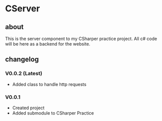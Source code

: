 # CServer

## about

This is the server component to my CSharper practice project. All c# code will be here as a backend for the website.

## changelog

### V0.0.2 (Latest)

- Added class to handle http requests 

### V0.0.1

- Created project 
- Added submodule to CSharper Practice
